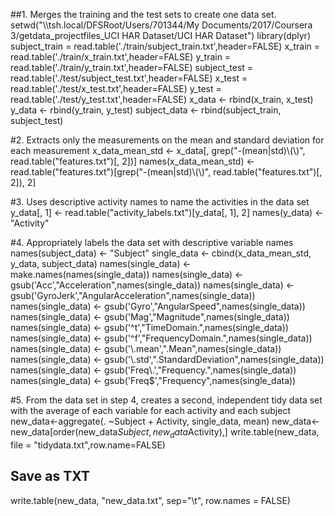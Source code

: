 ##1. Merges the training and the test sets to create one data set.
setwd("\\\\tsh.local/DFSRoot/Users/701344/My Documents/2017/Coursera 3/getdata_projectfiles_UCI HAR Dataset/UCI HAR Dataset")
library(dplyr)
subject_train = read.table('./train/subject_train.txt',header=FALSE)
x_train = read.table('./train/x_train.txt',header=FALSE)
y_train = read.table('./train/y_train.txt',header=FALSE)
subject_test = read.table('./test/subject_test.txt',header=FALSE)
x_test = read.table('./test/x_test.txt',header=FALSE)
y_test = read.table('./test/y_test.txt',header=FALSE)
x_data <- rbind(x_train, x_test)
y_data <- rbind(y_train, y_test)
subject_data <- rbind(subject_train, subject_test)

#2. Extracts only the measurements on the mean and standard deviation for each measurement
x_data_mean_std <- x_data[, grep("-(mean|std)\\(\\)", read.table("features.txt")[, 2])]
names(x_data_mean_std) <- read.table("features.txt")[grep("-(mean|std)\\(\\)", read.table("features.txt")[, 2]), 2] 

#3. Uses descriptive activity names to name the activities in the data set
y_data[, 1] <- read.table("activity_labels.txt")[y_data[, 1], 2]
names(y_data) <- "Activity"

#4. Appropriately labels the data set with descriptive variable names 
names(subject_data) <- "Subject"
single_data <- cbind(x_data_mean_std, y_data, subject_data)
names(single_data) <- make.names(names(single_data))
names(single_data) <- gsub('Acc',"Acceleration",names(single_data))
names(single_data) <- gsub('GyroJerk',"AngularAcceleration",names(single_data))
names(single_data) <- gsub('Gyro',"AngularSpeed",names(single_data))
names(single_data) <- gsub('Mag',"Magnitude",names(single_data))
names(single_data) <- gsub('^t',"TimeDomain.",names(single_data))
names(single_data) <- gsub('^f',"FrequencyDomain.",names(single_data))
names(single_data) <- gsub('\\.mean',".Mean",names(single_data))
names(single_data) <- gsub('\\.std',".StandardDeviation",names(single_data))
names(single_data) <- gsub('Freq\\.',"Frequency.",names(single_data))
names(single_data) <- gsub('Freq$',"Frequency",names(single_data))

#5. From the data set in step 4, creates a second, independent tidy data set with the average of each variable for each activity and each subject
new_data<-aggregate(. ~Subject + Activity, single_data, mean)
new_data<-new_data[order(new_data$Subject,new_data$Activity),]
write.table(new_data, file = "tidydata.txt",row.name=FALSE)

## Save as TXT
write.table(new_data, "new_data.txt", sep="\t", row.names = FALSE)

